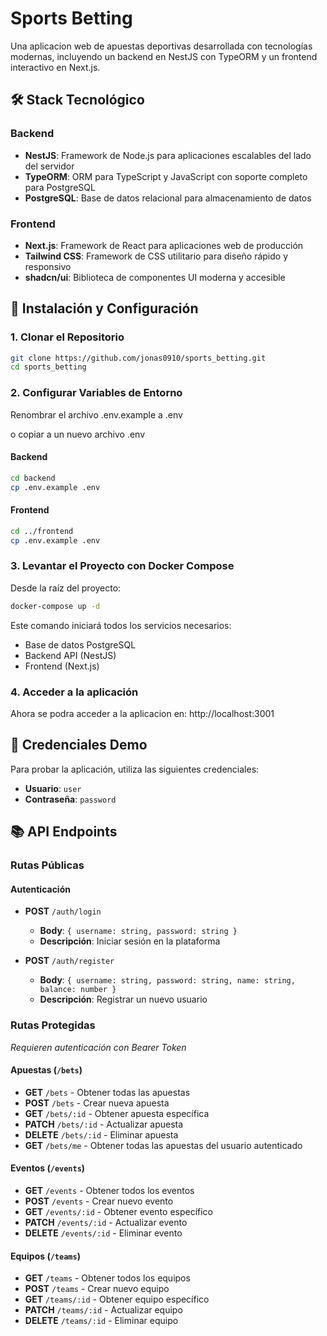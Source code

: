 # Sports Betting 

Una aplicacion web de apuestas deportivas desarrollada con tecnologías modernas, incluyendo un backend en NestJS con TypeORM y un frontend interactivo en Next.js.

## 🛠️ Stack Tecnológico

### Backend
- **NestJS**: Framework de Node.js para aplicaciones escalables del lado del servidor
- **TypeORM**: ORM para TypeScript y JavaScript con soporte completo para PostgreSQL
- **PostgreSQL**: Base de datos relacional para almacenamiento de datos

### Frontend
- **Next.js**: Framework de React para aplicaciones web de producción
- **Tailwind CSS**: Framework de CSS utilitario para diseño rápido y responsivo
- **shadcn/ui**: Biblioteca de componentes UI moderna y accesible

## 🚀 Instalación y Configuración

### 1. Clonar el Repositorio
```bash
git clone https://github.com/jonas0910/sports_betting.git
cd sports_betting
```

### 2. Configurar Variables de Entorno

Renombrar el archivo .env.example a .env

o copiar a un nuevo archivo .env
#### Backend
```bash
cd backend
cp .env.example .env
```

#### Frontend
```bash
cd ../frontend
cp .env.example .env
```

### 3. Levantar el Proyecto con Docker Compose
Desde la raíz del proyecto:
```bash
docker-compose up -d
```

Este comando iniciará todos los servicios necesarios:
- Base de datos PostgreSQL
- Backend API (NestJS)
- Frontend (Next.js)

### 4. Acceder a la aplicación

Ahora se podra acceder a la aplicacion en: http://localhost:3001

## 🔐 Credenciales Demo

Para probar la aplicación, utiliza las siguientes credenciales:

- **Usuario**: `user`
- **Contraseña**: `password`

## 📚 API Endpoints

### Rutas Públicas

#### Autenticación
- **POST** `/auth/login`
  - **Body**: `{ username: string, password: string }`
  - **Descripción**: Iniciar sesión en la plataforma

- **POST** `/auth/register`
  - **Body**: `{ username: string, password: string, name: string, balance: number }`
  - **Descripción**: Registrar un nuevo usuario

### Rutas Protegidas
*Requieren autenticación con Bearer Token*

#### Apuestas (`/bets`)
- **GET** `/bets` - Obtener todas las apuestas
- **POST** `/bets` - Crear nueva apuesta
- **GET** `/bets/:id` - Obtener apuesta específica
- **PATCH** `/bets/:id` - Actualizar apuesta
- **DELETE** `/bets/:id` - Eliminar apuesta
- **GET** `/bets/me` - Obtener todas las apuestas del usuario autenticado

#### Eventos (`/events`)
- **GET** `/events` - Obtener todos los eventos
- **POST** `/events` - Crear nuevo evento
- **GET** `/events/:id` - Obtener evento específico
- **PATCH** `/events/:id` - Actualizar evento
- **DELETE** `/events/:id` - Eliminar evento

#### Equipos (`/teams`)
- **GET** `/teams` - Obtener todos los equipos
- **POST** `/teams` - Crear nuevo equipo
- **GET** `/teams/:id` - Obtener equipo específico
- **PATCH** `/teams/:id` - Actualizar equipo
- **DELETE** `/teams/:id` - Eliminar equipo
